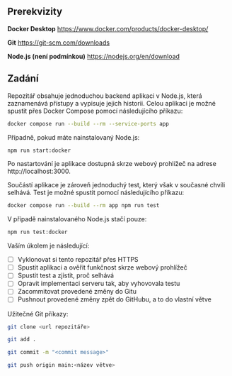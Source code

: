 ## Prerekvizity

**Docker Desktop**
https://www.docker.com/products/docker-desktop/

**Git**
https://git-scm.com/downloads

**Node.js (není podmínkou)**
https://nodejs.org/en/download

## Zadání

Repozitář obsahuje jednoduchou backend aplikaci v Node.js, která zaznamenává přístupy a vypisuje jejich historii. Celou aplikaci je možné spustit přes Docker Compose pomocí následujícího příkazu:

```bash
docker compose run --build --rm --service-ports app
```

Případně, pokud máte nainstalovaný Node.js:

```bash
npm run start:docker
```

Po nastartování je aplikace dostupná skrze webový prohlížeč na adrese http://localhost:3000.

Součástí aplikace je zároveň jednoduchý test, který však v současné chvíli selhává. Test je možné spustit pomocí následujícího příkazu:

```bash
docker compose run --build --rm app npm run test
```

V případě nainstalovaného Node.js stačí pouze:

```bash
npm run test:docker
```

Vaším úkolem je následující:

- [ ] Vyklonovat si tento repozitář přes HTTPS
- [ ] Spustit aplikaci a ověřit funkčnost skrze webový prohlížeč
- [ ] Spustit test a zjistit, proč selhává
- [ ] Opravit implementaci serveru tak, aby vyhovovala testu
- [ ] Zacommitovat provedené změny do Gitu
- [ ] Pushnout provedené změny zpět do GitHubu, a to do vlastní větve

Užitečné Git příkazy:

```bash
git clone <url repozitáře>

git add .

git commit -m "<commit message>"

git push origin main:<název větve>
```
